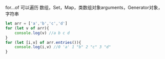 for...of 可以遍历 数组，Set，Map，类数组对象arguments，Generator对象，字符串

```js
let arr = ['a','b','c','d']
for (let v of arr){
    console.log(v) //a b c d
}
for (let [i,v] of arr.entries()){
    console.log(i,v) //0 'a' 1 "b" 2 "c" 3 "d"
}
```

